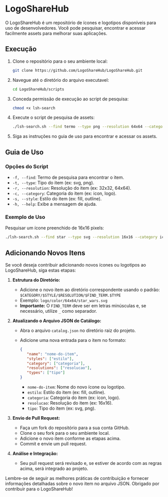 # LogoShareHub

O LogoShareHub é um repositório de ícones e logotipos disponíveis para uso de desenvolvedores. Você pode pesquisar, encontrar e acessar facilmente assets para melhorar suas aplicações.

## Execução

1. Clone o repositório para o seu ambiente local:

    ```bash
    git clone https://github.com/LogoShareHub/LogoShareHub.git
    ```

2. Navegue até o diretório do arquivo executavel:

    ```bash
    cd LogoShareHub/scripts
    ```
3. Conceda permissão de execução ao script de pesquisa:

   ```bash
   chmod +x lsh-search
   ```

4. Execute o script de pesquisa de assets:

    ```bash
    ./lsh-search.sh --find termo --type png --resolution 64x64 --category icon --style fill
    ```

4. Siga as instruções no guia de uso para encontrar e acessar os assets.

## Guia de Uso

### Opções do Script

- `-f, --find`: Termo de pesquisa para encontrar o item.
- `-t, --type`: Tipo do item (ex: svg, png).
- `-r, --resolution`: Resolução do item (ex: 32x32, 64x64).
- `-c, --category`: Categoria do item (ex: icon, logo).
- `-s, --style`: Estilo do item (ex: fill, outline).
- `-h, --help`: Exibe a mensagem de ajuda.

### Exemplo de Uso

Pesquisar um ícone preenchido de 16x16 pixels:

```bash
./lsh-search.sh --find star --type svg --resolution 16x16 --category icon --style fill
```

## Adicionando Novos Itens

Se você deseja contribuir adicionando novos ícones ou logotipos ao LogoShareHub, siga estas etapas:

1. **Estrutura do Diretório:**
   - Adicione o novo item ao diretório correspondente usando o padrão: `$CATEGORY/$STYLE/$RESOLUTION/$FIND_TERM.$TYPE`
   - Exemplo: `logo/color/64x64/star_wars.svg`
   - **Importante:** O `FIND_TERM` deve ser em letras minúsculas e, se necessário, utilize `_` como separador.

2. **Atualizando o Arquivo JSON de Catálogo:**
   - Abra o arquivo `catalog.json` no diretório raiz do projeto.
   - Adicione uma nova entrada para o item no formato:

     ```json
     {
        "name": "nome-do-item",
        "styles": ["estilo"],
        "category": ["categoria"],
        "resolutions": ["resolucao"],
        "types": ["tipo"]
     }
     ```

     - `nome-do-item`: Nome do novo ícone ou logotipo.
     - `estilo`: Estilo do item (ex: fill, outline).
     - `categoria`: Categoria do item (ex: icon, logo).
     - `resolucao`: Resolução do item (ex: 16x16).
     - `tipo`: Tipo do item (ex: svg, png).

3. **Envio de Pull Request:**
   - Faça um fork do repositório para a sua conta GitHub.
   - Clone o seu fork para o seu ambiente local.
   - Adicione o novo item conforme as etapas acima.
   - Commit e envie um pull request.

4. **Análise e Integração:**
   - Seu pull request será revisado e, se estiver de acordo com as regras acima, será integrado ao projeto.

Lembre-se de seguir as melhores práticas de contribuição e fornecer informações detalhadas sobre o novo item no arquivo JSON. Obrigado por contribuir para o LogoShareHub!
